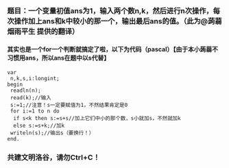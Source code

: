 ### 题目：一个变量初值ans为1，输入两个数n,k，然后进行n次操作，每次操作加上ans和k中较小的那一个，输出最后ans的值。（此为@蒟蒻烟雨平生 提供的翻译）
#### 其实也是一个for一个判断就搞定了啦，以下为代码（pascal）【由于本小蒟蒻不习惯用ans，所以ans在题中以s代替】
```
var
 n,k,s,i:longint;
begin
 readln(n);
 read(k);//输入
 s:=1;//注意！s一定要赋值为1，不然结果肯定是0
 for i:=1 to n do 
  if s<k then s:=s+s//加上它们中小的那个数，s小就加s，不然就加k
  else s:=s+k;//加k
 writeln(s);//输出s（要换行！）
end.
```
### 共建文明洛谷，请勿Ctrl+C！